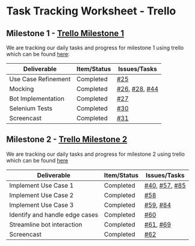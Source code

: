 # Task Tracking Worksheet - Trello

## Milestone 1 - [Trello Milestone 1](https://trello.com/b/h193q9wx/milestone-1)

We are tracking our daily tasks and progress for milestone 1 using trello which can be found [here](https://trello.com/b/h193q9wx):

| Deliverable        | Item/Status   |  Issues/Tasks
| ------------------ | ------------  |  ------------
| Use Case Refinement| Completed     | [#25](https://github.ncsu.edu/ssrivas8/CSC510Project/issues/25)
| Mocking            | Completed   | [#26](https://github.ncsu.edu/ssrivas8/CSC510Project/issues/26), [#28](https://github.ncsu.edu/ssrivas8/CSC510Project/issues/28), [#44](https://github.ncsu.edu/ssrivas8/CSC510Project/issues/28) 
| Bot Implementation | Completed   | [#27](https://github.ncsu.edu/ssrivas8/CSC510Project/issues/27)
| Selenium Tests     | Completed   | [#30](https://github.ncsu.edu/ssrivas8/CSC510Project/issues/30)
| Screencast         | Completed    | [#31](https://github.ncsu.edu/ssrivas8/CSC510Project/issues/31)


## Milestone 2 - [Trello Milestone 2](https://trello.com/b/UfgRVHrf/milestone-2)

We are tracking our daily tasks and progress for milestone 2 using trello which can be found [here](https://trello.com/b/UfgRVHrf)

| Deliverable                    | Item/Status |  Issues/Tasks
| ------------------------------ | ----------- |  --------------------
| Implement Use Case 1           | Completed | [#40](https://github.ncsu.edu/ssrivas8/CSC510Project/issues/40), [#57](https://github.ncsu.edu/ssrivas8/CSC510Project/issues/57), [#85](https://github.ncsu.edu/ssrivas8/CSC510Project/issues/85)
| Implement Use Case 2           | Completed | [#58](https://github.ncsu.edu/ssrivas8/CSC510Project/issues/58)
| Implement Use Case 3           | Completed | [#59](https://github.ncsu.edu/ssrivas8/CSC510Project/issues/59), [#84](https://github.ncsu.edu/ssrivas8/CSC510Project/issues/84)
| Identify and handle edge cases | Completed  | [#60](https://github.ncsu.edu/ssrivas8/CSC510Project/issues/60)
| Streamline bot interaction     | Completed | [#61](https://github.ncsu.edu/ssrivas8/CSC510Project/issues/61), [#69](https://github.ncsu.edu/ssrivas8/CSC510Project/issues/69)
| Screencast                     | Completed  | [#62](https://github.ncsu.edu/ssrivas8/CSC510Project/issues/62)
